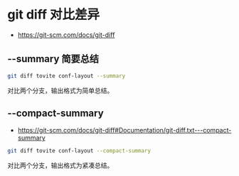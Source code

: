 # git diff 对比差异

- https://git-scm.com/docs/git-diff

## --summary 简要总结

```bash
git diff tovite conf-layout --summary
```

对比两个分支，输出格式为简单总结。

## --compact-summary

- https://git-scm.com/docs/git-diff#Documentation/git-diff.txt---compact-summary

```bash
git diff tovite conf-layout --compact-summary
```

对比两个分支，输出格式为紧凑总结。
